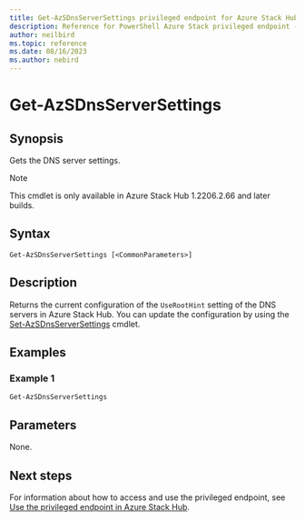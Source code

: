 ```yaml
---
title: Get-AzSDnsServerSettings privileged endpoint for Azure Stack Hub
description: Reference for PowerShell Azure Stack privileged endpoint - Get-AzSDnsServerSettings
author: neilbird
ms.topic: reference
ms.date: 08/16/2023
ms.author: nebird
---
```


# Get-AzSDnsServerSettings

## Synopsis

Gets the DNS server settings.

> [!NOTE]
> This cmdlet is only available in Azure Stack Hub 1.2206.2.66 and later builds.

## Syntax

```
Get-AzSDnsServerSettings [<CommonParameters>]
```

## Description

Returns the current configuration of the `UseRootHint` setting of the DNS servers in Azure Stack Hub. You can update the configuration by using the [Set-AzSDnsServerSettings](set-azsdnsserversettings.md) cmdlet.

## Examples

### Example 1

```
Get-AzSDnsServerSettings
```

## Parameters

None.

## Next steps

For information about how to access and use the privileged endpoint, see [Use the privileged endpoint in Azure Stack Hub](../../operator/azure-stack-privileged-endpoint.md).
